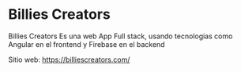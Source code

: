 # Billies Creators

 Billies Creators Es una web App Full stack, usando tecnologias como Angular en el frontend y Firebase en el backend

Sitio web: https://billiescreators.com/


